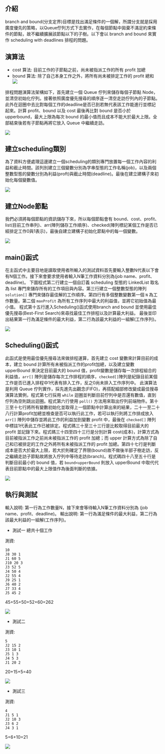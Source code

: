 ﻿## 介紹
branch and bound(分支定界)目標是找出滿足條件的一個解，所謂分支就是採用廣度優先的策略，以Queue佇列方式下去實作，在每個節點中拋棄不滿足約束條件的節點，故不繼續擴展該節點以下的子樹。以下會以 branch and bound 來實作 scheduling with deadlines 排程的問題。

## 演算法
- cost 算法:
    目前工作的子節點之前，尚未被指派工作的所有 profit 加總
- bound 算法:
    除了自己本身工作之外，將所有尚未被排定工作的 profit 總和
![](https://i.imgur.com/UfmrT7a.png)

排程問題演算法架構如下，首先建立一個 Queue 佇列來儲存每個子節點 Node，並清空初始化佇列。接著依照廣度優先搜尋的順序逐一清空走訪佇列內的子節點。此外在迴圈中去比對每個工作的deadline是否已到若無代表該工作能進行並標記起來。計算 profit、bound 以及 cost 最後再比對 bound 是否小於 upperbound，最大上限為每次 bound 的最小值而且成本不能大於最大上限。全部結束後若有子節點再將它放入 Queue 中繼續走訪。

![](https://i.imgur.com/aN2r4ZX.png)




## 建立scheduling類別
為了資料方便處理這邊建立一個scheduling的類別專門放置每一個工作內容的利益和截止時間。該列別建立三個變數分別為字串型態的工作名稱(job)，以及兩個整數型態的變數分別為利益(proft)與截止時間(deadline)。最後在建立建構子來初始化每個變數值。

![](https://i.imgur.com/T0ncZQm.png)

## 建立Node節點
我們必須將每個節點的資訊儲存下來，所以每個節點會有 bound、cost、profit、list(目前工作串列)、arr(陣列儲存工作順序)、checked(陣列標記某個工作是否已經排定工作0與1表示)，最後自建立建構子初始化節點中的每一個變數。

![](https://i.imgur.com/PDsmTcE.png)



## main()函式
在主函式中主要目地是讀取使用者所輸入的測試資料首先要輸入整數N代表以下會有N個工作。接下來會要求使用者輸入N筆工作資料分別為(job name、profit、deadline)。
下圖程式第二行建立一個自訂義 scheduling 型態的 LinkedList 取名為 list 專門來儲存所有的工作項目與內容。第三行建立一個整數型態的陣列 `solution[]` 專門來儲存最佳解的工作順序。第四行有多個整數變數第一個 `N` 為工作數量。第二個 `maxProfit` 為所有工作序列中最大的利益值，並將它初始值為最小值。
程式第十五行進入Scheduling()函式使用branch and bound 並使用最佳優先搜尋(Best-First Search)來尋找最佳工作排程以及計算最大利益。
最後並印出結果第一行為滿足條件的最大利益，第二行為該最大利益的一組解(工作序列)。

![](https://i.imgur.com/UZt3uK0.png)


## Scheduling()函式 
此函式是使用最佳優先搜尋法來做排程運算，首先建立 cost 變數來計算目前的成本，建立 bound 計算所有未被指派工作的profit加總，以及建立變數 upperBound 來決定目前最大的 bound 值，profit變數是儲存每一次排程組合的利益值，`arr[]` 陣列是儲存每次工作排程的順序，`checked[]`陣列是紀錄目前某個工作是否已進入排程中1代表有排入工作，反之0尚未排入工作序列中。
此演算法是利用 Queue 佇列實作，採先進先出觀念(FIFO)，再搭配細部修改變成最佳搜尋演算法實例，程式第七行採用 `while` 迴圈並判斷目前佇列中是否還有數值，直到佇列為空則跳出迴圈。程式第六行使用 `poll()` 方法用來取出佇列前端物件。第十三至十七行將所有變數初始化並取得上一個節點中計算出來的結果，二十一至二十八行計算profit加總並檢查是否可以執行此工作，若可以執行則將工作排成放入`arr[]` 陣列中儲存並將此工作的利益加到變數 profit 中，最後在 `checked[]` 陣列中標註1代表此工作已被排定。程式碼三十至三十三行是比較取得目前最大的 profit 並記錄下來。程式碼三十四至四十三行是分別計算 cost(成本)，計算方式為目前被指派工作之前尚未被指派工作的 profit 加總；而 upper 計算方式為除了自己和已被排定的工作之外將所有未被指派工作的 profit 加總。第四十七行是判斷成本是否大於最大上限，若大於則確定了界限(bound)故不做後半部子樹走訪，反之繼續走訪子節點故將放入佇列中等待走訪(branch)。程式碼四十八至五十行是判斷目前最小的 bound 值，若 `bound<upperBound` 則放入 upperBound 中取代代表目前節點中的最大上限值作為後面判斷的依據。


![](https://i.imgur.com/Fwy3q1w.png)




## 執行與測試
輸入說明:
第一行為工作數量N，接下來會等待輸入N筆工作資料分別為 (job name、profit、deadline)。
輸出說明:
第一行為滿足條件的最大利益，第二行為該最大利益的一組解(工作序列)。


- 測試一
總共十個工作

測資:
```
10
J8 30 1
J1 60 5
J10 20 3
J3 52 5
J4 50 4
J2 55 4
J9 25 1
J6 40 2
J7 33 4
J5 45 2
```

45+55+50+52+60=262

![](https://i.imgur.com/A99VnzR.png)

- 測試二

測資:
```
5
J2 15 2 
J3 10 1 
J5 1 3 
J4 5 3 
J1 20 2
```

20+15+5=40

![](https://i.imgur.com/75gQEmG.png)

- 測試三

測資:
```
4
J1 5 1
J2 10 3
J3 6 2
J4 3 1
```

5+6+10=21

![](https://i.imgur.com/Pa9hrbh.png)
